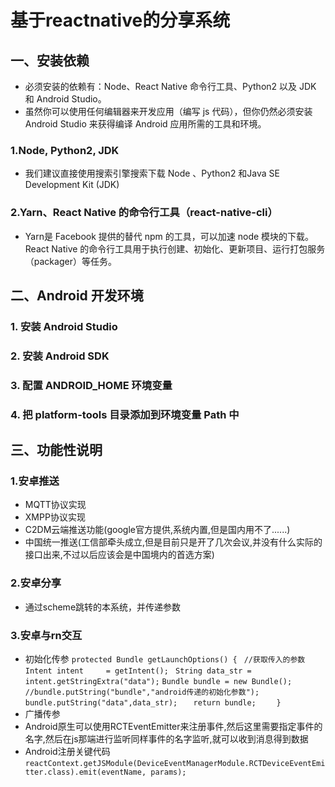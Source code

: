 # 基于reactnative的分享系统
## 一、安装依赖
* 必须安装的依赖有：Node、React Native 命令行工具、Python2 以及 JDK 和 Android Studio。
* 虽然你可以使用任何编辑器来开发应用（编写 js 代码），但你仍然必须安装 Android Studio 来获得编译 Android 应用所需的工具和环境。
### 1.Node, Python2, JDK
* 我们建议直接使用搜索引擎搜索下载 Node 、Python2 和Java SE Development Kit (JDK)
### 2.Yarn、React Native 的命令行工具（react-native-cli）
* Yarn是 Facebook 提供的替代 npm 的工具，可以加速 node 模块的下载。React Native 的命令行工具用于执行创建、初始化、更新项目、运行打包服务（packager）等任务。
## 二、Android 开发环境
### 1. 安装 Android Studio
### 2. 安装 Android SDK
### 3. 配置 ANDROID_HOME 环境变量
### 4. 把 platform-tools 目录添加到环境变量 Path 中
## 三、功能性说明
### 1.安卓推送
* MQTT协议实现
* XMPP协议实现
* C2DM云端推送功能(google官方提供,系统内置,但是国内用不了......)
* 中国统一推送(工信部牵头成立,但是目前只是开了几次会议,并没有什么实际的接口出来,不过以后应该会是中国境内的首选方案)
### 2.安卓分享
* 通过scheme跳转的本系统，并传递参数
### 3.安卓与rn交互
* 初始化传参
    `protected Bundle getLaunchOptions() {`
                                 ` //获取传入的参数`
                                   ` Intent intent     = getIntent();`
                                   ` String data_str = intent.getStringExtra("data");`
                                    `Bundle bundle = new Bundle();`
                                    `//bundle.putString("bundle","android传递的初始化参数");`
                                  `  bundle.putString("data",data_str);`
                                 `   return bundle;`
                        `    }`
* 广播传参
* Android原生可以使用RCTEventEmitter来注册事件,然后这里需要指定事件的名字,然后在js那端进行监听同样事件的名字监听,就可以收到消息得到数据
* Android注册关键代码
`reactContext.getJSModule(DeviceEventManagerModule.RCTDeviceEventEmitter.class).emit(eventName, params);`

